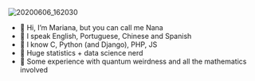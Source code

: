 ![20200606_162030](https://user-images.githubusercontent.com/87533378/125961191-3dcd0833-c565-428e-a183-42c670b6b46e.gif)

- 👋 Hi, I’m Mariana, but you can call me Nana
- 👀 I speak English, Portuguese, Chinese and Spanish
- 🌱 I know C, Python (and Django), PHP, JS
- 🏁 Huge statistics + data science nerd
- 🌌 Some experience with quantum weirdness and all the mathematics involved
